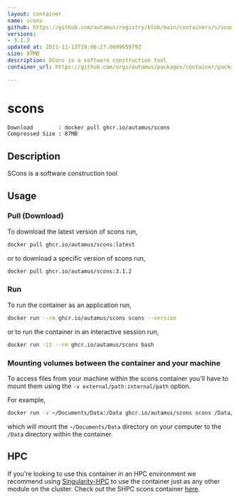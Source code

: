 ```yaml
---
layout: container
name: scons
github: https://github.com/autamus/registry/blob/main/containers/s/scons/spack.yaml
versions:
- 3.1.2
updated_at: 2021-11-13T19:06:27.069965979Z
size: 87MB
description: SCons is a software construction tool
container_url: https://github.com/orgs/autamus/packages/container/package/scons

---
```

# scons
```bash 
Download        : docker pull ghcr.io/autamus/scons
Compressed Size : 87MB
```

## Description
SCons is a software construction tool

## Usage
### Pull (Download)
To download the latest version of scons run,

```bash
docker pull ghcr.io/autamus/scons:latest
```

or to download a specific version of scons run,

```bash
docker pull ghcr.io/autamus/scons:3.1.2
```
### Run
To run the container as an application run,
```bash
docker run --rm ghcr.io/autamus/scons scons --version
```

or to run the container in an interactive session run,
```bash
docker run -it --rm ghcr.io/autamus/scons bash
```

### Mounting volumes between the container and your machine
To access files from your machine within the scons container you'll have to mount them using the `-v external/path:internal/path` option.

For example,
```bash
docker run -v ~/Documents/Data:/Data ghcr.io/autamus/scons scons /Data/myData.csv
```
which will mount the `~/Documents/Data` directory on your computer to the `/Data` directory within the container.

## HPC
If you're looking to use this container in an HPC environment we recommend using [Singularity-HPC](https://singularity-hpc.readthedocs.io) to use the container just as any other module on the cluster. Check out the SHPC scons container [here](https://singularityhub.github.io/singularity-hpc/r/ghcr.io-autamus-scons/).